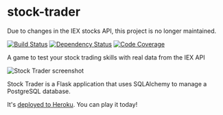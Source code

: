 # stock-trader
Due to changes in the IEX stocks API, this project is no longer maintained.

[![Build Status](https://travis-ci.org/bennett39/stock-trader.svg?branch=master)](https://travis-ci.org/bennett39/stock-trader)
[![Dependency Status](https://img.shields.io/librariesio/github/bennett39/stock-trader.svg)](https://libraries.io/github/bennett39/stock-trader)
[![Code Coverage](https://codecov.io/gh/bennett39/stock-trader/branch/master/graph/badge.svg)](https://codecov.io/gh/bennett39/stock-trader)

A game to test your stock trading skills with real data from the IEX API

![Stock Trader screenshot](http://bennettgarner.com/images/screen-stocktrader.gif)

Stock Trader is a Flask application that uses SQLAlchemy to manage a PostgreSQL database.

It's [deployed to Heroku](https://stocktrader39.herokuapp.com). You can play it today!
